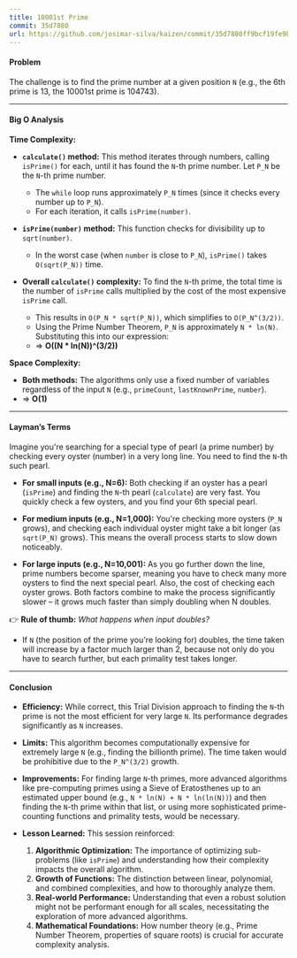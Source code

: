```yaml
---
title: 10001st Prime
commit: 35d7880
url: https://github.com/josimar-silva/kaizen/commit/35d7880ff9bcf19fe9b80cb070b26aa4991805a1
---
```


#### Problem
The challenge is to find the prime number at a given position `N` (e.g., the 6th prime is 13, the 10001st prime is 104743).

---

#### Big O Analysis

**Time Complexity:**

-   **`calculate()` method:** This method iterates through numbers, calling `isPrime()` for each, until it has found the `N`-th prime number. Let `P_N` be the `N`-th prime number.
    -   The `while` loop runs approximately `P_N` times (since it checks every number up to `P_N`).
    -   For each iteration, it calls `isPrime(number)`.

-   **`isPrime(number)` method:** This function checks for divisibility up to `sqrt(number)`.
    -   In the worst case (when `number` is close to `P_N`), `isPrime()` takes `O(sqrt(P_N))` time.

-   **Overall `calculate()` complexity:** To find the `N`-th prime, the total time is the number of `isPrime` calls multiplied by the cost of the most expensive `isPrime` call.
    -   This results in `O(P_N * sqrt(P_N))`, which simplifies to `O(P_N^(3/2))`.
    -   Using the Prime Number Theorem, `P_N` is approximately `N * ln(N)`. Substituting this into our expression:
    -   ⇒ **O((N * ln(N))^(3/2))**

**Space Complexity:**

-   **Both methods:** The algorithms only use a fixed number of variables regardless of the input `N` (e.g., `primeCount`, `lastKnownPrime`, `number`).
-   ⇒ **O(1)**

---

#### Layman’s Terms

Imagine you're searching for a special type of pearl (a prime number) by checking every oyster (number) in a very long line. You need to find the `N`-th such pearl.

-   **For small inputs (e.g., N=6):** Both checking if an oyster has a pearl (`isPrime`) and finding the `N`-th pearl (`calculate`) are very fast. You quickly check a few oysters, and you find your 6th special pearl.

-   **For medium inputs (e.g., N=1,000):** You're checking more oysters (`P_N` grows), and checking each individual oyster might take a bit longer (as `sqrt(P_N)` grows). This means the overall process starts to slow down noticeably.

-   **For large inputs (e.g., N=10,001):** As you go further down the line, prime numbers become sparser, meaning you have to check many more oysters to find the next special pearl. Also, the cost of checking each oyster grows. Both factors combine to make the process significantly slower – it grows much faster than simply doubling when N doubles.

👉 **Rule of thumb:** *What happens when input doubles?*
-   If `N` (the position of the prime you're looking for) doubles, the time taken will increase by a factor much larger than 2, because not only do you have to search further, but each primality test takes longer.

---

#### Conclusion

-   **Efficiency:** While correct, this Trial Division approach to finding the `N`-th prime is not the most efficient for very large `N`. Its performance degrades significantly as `N` increases.

-   **Limits:** This algorithm becomes computationally expensive for extremely large `N` (e.g., finding the billionth prime). The time taken would be prohibitive due to the `P_N^(3/2)` growth.

-   **Improvements:** For finding large `N`-th primes, more advanced algorithms like pre-computing primes using a Sieve of Eratosthenes up to an estimated upper bound (e.g., `N * ln(N) + N * ln(ln(N))`) and then finding the `N`-th prime within that list, or using more sophisticated prime-counting functions and primality tests, would be necessary.

-   **Lesson Learned:** This session reinforced:
    1.  **Algorithmic Optimization:** The importance of optimizing sub-problems (like `isPrime`) and understanding how their complexity impacts the overall algorithm.
    2.  **Growth of Functions:** The distinction between linear, polynomial, and combined complexities, and how to thoroughly analyze them.
    3.  **Real-world Performance:** Understanding that even a robust solution might not be performant enough for all scales, necessitating the exploration of more advanced algorithms.
    4.  **Mathematical Foundations:** How number theory (e.g., Prime Number Theorem, properties of square roots) is crucial for accurate complexity analysis.
